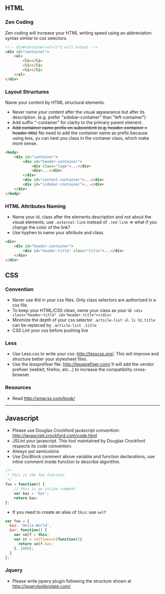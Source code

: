 ## HTML

### Zen Coding
Zen coding will increase your HTML writing speed using an abbreviation syntax similar to css selectors.
```html
<!-- div#container>ul>li*3 will output -->
<div id="container">
    <ul>
        <li></li>
        <li></li>
        <li></li>
    </ul>
</div>
````

### Layout Structures
Name your content by HTML structural elements. 
* Never name your content after the visual appearance but after its description. (e.g. prefer "sidebar-container" than "left-container")
* Add suffix “-container” for clarity to the primary parent element.
* ~~Add container name prefix on subcontent (e.g. header-container > header-title)~~ No need to add the container name as prefix because using less, yu can nest you class in the contaner class, which make more sense.

```html
<body>
    <div id="container">
        <div id="header-container">
            <div class="logo">...</div>
            <div>...</div>
        </div>
        <div id="content-container">...</div>
        <div id="sidebar-container">...</div>
    </div>
</body>
```

### HTML Attributes Naming
* Name your id, class after the elements description and not about the visual elements, use `.external-link` instead of `.red-link` => what if you change the color of the link?
* Use hyphen to name your attribute and class.

```html
<div>
    <div id="header-container">
        <div id="header-title" class="title">...</div>
    </div>
</div>
```



## CSS

### Convention
* Never use #id in your css files. Only class selectors are authorized in a css file. 
* To keep your HTML/CSS clean, name your class as your id. `<div class="header-title" id="header-title"></div>`
* Minimize the depth of your css selector `.article-list ul li h1.title` can be replaced by `.article-list .title`
* CSS Lint your css before pushing live

### Less
* Use Less.css to write your css: http://lesscss.org/. This will improve and structure better your stylesheet files.
* Use the lessprefixer file: http://lessprefixer.com/ It will add the vendor prefixer (webkit, firefox, etc...) to increase the compatibility cross-browser.

### Resources
* Read http://smacss.com/book/

***

## Javascript

* Please use Douglas Crockford javascript convention: http://javascript.crockford.com/code.html
* JSLint your javascript. This tool maintained by Douglas Crockford respects its code convention.
* Always put semicolons
* Use DocBlock comment above variable and function declarations, use inline comment inside function to describe algorithm.

```javascript
/**
 * This is the foo function
 */
foo = function() {
    // this is an inline comment
    var baz = 'bar';   
    return baz;
};
```

* If you need to create an alias of `this`: use `self`

```javascript
var foo = {
  baz: 'Hello World',
  bar: function() {
    var self = this;
    var st = setTimeout(function(){
      return self.baz;
    }, 1000);
  }  
};
```

### Jquery
* Please write jquery plugin following the structure shown at http://jqueryboilerplate.com/


